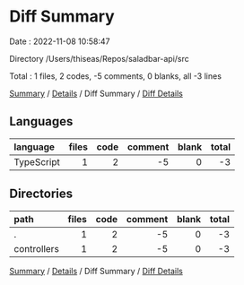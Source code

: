 # Diff Summary

Date : 2022-11-08 10:58:47

Directory /Users/thiseas/Repos/saladbar-api/src

Total : 1 files,  2 codes, -5 comments, 0 blanks, all -3 lines

[Summary](results.md) / [Details](details.md) / Diff Summary / [Diff Details](diff-details.md)

## Languages
| language | files | code | comment | blank | total |
| :--- | ---: | ---: | ---: | ---: | ---: |
| TypeScript | 1 | 2 | -5 | 0 | -3 |

## Directories
| path | files | code | comment | blank | total |
| :--- | ---: | ---: | ---: | ---: | ---: |
| . | 1 | 2 | -5 | 0 | -3 |
| controllers | 1 | 2 | -5 | 0 | -3 |

[Summary](results.md) / [Details](details.md) / Diff Summary / [Diff Details](diff-details.md)
